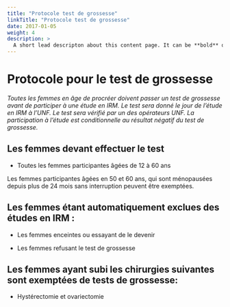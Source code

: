 ```yaml
---
title: "Protocole test de grossesse"
linkTitle: "Protocole test de grossesse"
date: 2017-01-05
weight: 4
description: >
  A short lead descripton about this content page. It can be **bold** or _italic_ and can be split over multiple paragraphs.
---
```


# Protocole pour le test de grossesse

*Toutes les femmes en âge de procréer doivent passer un test de grossesse avant de participer à une étude en IRM. Le test sera donné le jour de l’étude en IRM à l’UNF. Le test sera vérifié par un des opérateurs UNF. La participation à l’étude est conditionnelle au résultat négatif du test de grossesse.*

## Les femmes devant effectuer le test
-   Toutes les femmes participantes âgées de 12 à 60 ans

Les femmes participantes âgées en 50 et 60 ans, qui sont ménopausées depuis plus de 24 mois sans interruption peuvent être exemptées.

## Les femmes étant automatiquement exclues des études en IRM :

-   Les femmes enceintes ou essayant de le devenir

-   Les femmes refusant le test de grossesse

## Les femmes ayant subi les chirurgies suivantes sont exemptées de tests de grossesse:  

-   Hystérectomie et ovariectomie